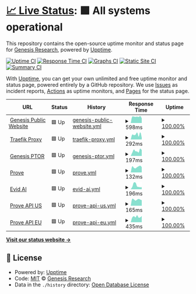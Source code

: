 # [📈 Live Status](https://Genesis-Research.github.io/Genesis-Research/upptime): <!--live status--> **🟩 All systems operational**

This repository contains the open-source uptime monitor and status page for [Genesis Research](https://www.genesisrg.com/), powered by [Upptime](https://github.com/upptime/upptime).

[![Uptime CI](https://github.com/Genesis-Research/Genesis-Research/upptime/workflows/Uptime%20CI/badge.svg)](https://github.com/Genesis-Research/Genesis-Research/upptime/actions?query=workflow%3A%22Uptime+CI%22)
[![Response Time CI](https://github.com/Genesis-Research/Genesis-Research/upptime/workflows/Response%20Time%20CI/badge.svg)](https://github.com/Genesis-Research/Genesis-Research/upptime/actions?query=workflow%3A%22Response+Time+CI%22)
[![Graphs CI](https://github.com/Genesis-Research/Genesis-Research/upptime/workflows/Graphs%20CI/badge.svg)](https://github.com/Genesis-Research/Genesis-Research/upptime/actions?query=workflow%3A%22Graphs+CI%22)
[![Static Site CI](https://github.com/Genesis-Research/Genesis-Research/upptime/workflows/Static%20Site%20CI/badge.svg)](https://github.com/Genesis-Research/Genesis-Research/upptime/actions?query=workflow%3A%22Static+Site+CI%22)
[![Summary CI](https://github.com/Genesis-Research/Genesis-Research/upptime/workflows/Summary%20CI/badge.svg)](https://github.com/Genesis-Research/Genesis-Research/upptime/actions?query=workflow%3A%22Summary+CI%22)

With [Upptime](https://upptime.js.org), you can get your own unlimited and free uptime monitor and status page, powered entirely by a GitHub repository. We use [Issues](https://github.com/Genesis-Research/Genesis-Research/upptime/issues) as incident reports, [Actions](https://github.com/Genesis-Research/Genesis-Research/upptime/actions) as uptime monitors, and [Pages](https://Genesis-Research.github.io/Genesis-Research/upptime) for the status page.

<!--start: status pages-->
<!-- This summary is generated by Upptime (https://github.com/upptime/upptime) -->
<!-- Do not edit this manually, your changes will be overwritten -->
<!-- prettier-ignore -->
| URL | Status | History | Response Time | Uptime |
| --- | ------ | ------- | ------------- | ------ |
| <img alt="" src="https://icons.duckduckgo.com/ip3/www.genesisrg.com.ico" height="13"> [Genesis Public Website](https://www.genesisrg.com/) | 🟩 Up | [genesis-public-website.yml](https://github.com/Genesis-Research/upptime/commits/HEAD/history/genesis-public-website.yml) | <details><summary><img alt="Response time graph" src="./graphs/genesis-public-website/response-time-week.png" height="20"> 598ms</summary><br><a href="https://Genesis-Research.github.io/upptime/history/genesis-public-website"><img alt="Response time 492" src="https://img.shields.io/endpoint?url=https%3A%2F%2Fraw.githubusercontent.com%2FGenesis-Research%2Fupptime%2FHEAD%2Fapi%2Fgenesis-public-website%2Fresponse-time.json"></a><br><a href="https://Genesis-Research.github.io/upptime/history/genesis-public-website"><img alt="24-hour response time 487" src="https://img.shields.io/endpoint?url=https%3A%2F%2Fraw.githubusercontent.com%2FGenesis-Research%2Fupptime%2FHEAD%2Fapi%2Fgenesis-public-website%2Fresponse-time-day.json"></a><br><a href="https://Genesis-Research.github.io/upptime/history/genesis-public-website"><img alt="7-day response time 598" src="https://img.shields.io/endpoint?url=https%3A%2F%2Fraw.githubusercontent.com%2FGenesis-Research%2Fupptime%2FHEAD%2Fapi%2Fgenesis-public-website%2Fresponse-time-week.json"></a><br><a href="https://Genesis-Research.github.io/upptime/history/genesis-public-website"><img alt="30-day response time 707" src="https://img.shields.io/endpoint?url=https%3A%2F%2Fraw.githubusercontent.com%2FGenesis-Research%2Fupptime%2FHEAD%2Fapi%2Fgenesis-public-website%2Fresponse-time-month.json"></a><br><a href="https://Genesis-Research.github.io/upptime/history/genesis-public-website"><img alt="1-year response time 596" src="https://img.shields.io/endpoint?url=https%3A%2F%2Fraw.githubusercontent.com%2FGenesis-Research%2Fupptime%2FHEAD%2Fapi%2Fgenesis-public-website%2Fresponse-time-year.json"></a></details> | <details><summary><a href="https://Genesis-Research.github.io/upptime/history/genesis-public-website">100.00%</a></summary><a href="https://Genesis-Research.github.io/upptime/history/genesis-public-website"><img alt="All-time uptime 100.00%" src="https://img.shields.io/endpoint?url=https%3A%2F%2Fraw.githubusercontent.com%2FGenesis-Research%2Fupptime%2FHEAD%2Fapi%2Fgenesis-public-website%2Fuptime.json"></a><br><a href="https://Genesis-Research.github.io/upptime/history/genesis-public-website"><img alt="24-hour uptime 100.00%" src="https://img.shields.io/endpoint?url=https%3A%2F%2Fraw.githubusercontent.com%2FGenesis-Research%2Fupptime%2FHEAD%2Fapi%2Fgenesis-public-website%2Fuptime-day.json"></a><br><a href="https://Genesis-Research.github.io/upptime/history/genesis-public-website"><img alt="7-day uptime 100.00%" src="https://img.shields.io/endpoint?url=https%3A%2F%2Fraw.githubusercontent.com%2FGenesis-Research%2Fupptime%2FHEAD%2Fapi%2Fgenesis-public-website%2Fuptime-week.json"></a><br><a href="https://Genesis-Research.github.io/upptime/history/genesis-public-website"><img alt="30-day uptime 100.00%" src="https://img.shields.io/endpoint?url=https%3A%2F%2Fraw.githubusercontent.com%2FGenesis-Research%2Fupptime%2FHEAD%2Fapi%2Fgenesis-public-website%2Fuptime-month.json"></a><br><a href="https://Genesis-Research.github.io/upptime/history/genesis-public-website"><img alt="1-year uptime 100.00%" src="https://img.shields.io/endpoint?url=https%3A%2F%2Fraw.githubusercontent.com%2FGenesis-Research%2Fupptime%2FHEAD%2Fapi%2Fgenesis-public-website%2Fuptime-year.json"></a></details>
| <img alt="" src="https://icons.duckduckgo.com/ip3/traefik.genesisresearch.io.ico" height="13"> [Traefik Proxy](https://traefik.genesisresearch.io/) | 🟩 Up | [traefik-proxy.yml](https://github.com/Genesis-Research/upptime/commits/HEAD/history/traefik-proxy.yml) | <details><summary><img alt="Response time graph" src="./graphs/traefik-proxy/response-time-week.png" height="20"> 292ms</summary><br><a href="https://Genesis-Research.github.io/upptime/history/traefik-proxy"><img alt="Response time 286" src="https://img.shields.io/endpoint?url=https%3A%2F%2Fraw.githubusercontent.com%2FGenesis-Research%2Fupptime%2FHEAD%2Fapi%2Ftraefik-proxy%2Fresponse-time.json"></a><br><a href="https://Genesis-Research.github.io/upptime/history/traefik-proxy"><img alt="24-hour response time 182" src="https://img.shields.io/endpoint?url=https%3A%2F%2Fraw.githubusercontent.com%2FGenesis-Research%2Fupptime%2FHEAD%2Fapi%2Ftraefik-proxy%2Fresponse-time-day.json"></a><br><a href="https://Genesis-Research.github.io/upptime/history/traefik-proxy"><img alt="7-day response time 292" src="https://img.shields.io/endpoint?url=https%3A%2F%2Fraw.githubusercontent.com%2FGenesis-Research%2Fupptime%2FHEAD%2Fapi%2Ftraefik-proxy%2Fresponse-time-week.json"></a><br><a href="https://Genesis-Research.github.io/upptime/history/traefik-proxy"><img alt="30-day response time 314" src="https://img.shields.io/endpoint?url=https%3A%2F%2Fraw.githubusercontent.com%2FGenesis-Research%2Fupptime%2FHEAD%2Fapi%2Ftraefik-proxy%2Fresponse-time-month.json"></a><br><a href="https://Genesis-Research.github.io/upptime/history/traefik-proxy"><img alt="1-year response time 291" src="https://img.shields.io/endpoint?url=https%3A%2F%2Fraw.githubusercontent.com%2FGenesis-Research%2Fupptime%2FHEAD%2Fapi%2Ftraefik-proxy%2Fresponse-time-year.json"></a></details> | <details><summary><a href="https://Genesis-Research.github.io/upptime/history/traefik-proxy">100.00%</a></summary><a href="https://Genesis-Research.github.io/upptime/history/traefik-proxy"><img alt="All-time uptime 100.00%" src="https://img.shields.io/endpoint?url=https%3A%2F%2Fraw.githubusercontent.com%2FGenesis-Research%2Fupptime%2FHEAD%2Fapi%2Ftraefik-proxy%2Fuptime.json"></a><br><a href="https://Genesis-Research.github.io/upptime/history/traefik-proxy"><img alt="24-hour uptime 100.00%" src="https://img.shields.io/endpoint?url=https%3A%2F%2Fraw.githubusercontent.com%2FGenesis-Research%2Fupptime%2FHEAD%2Fapi%2Ftraefik-proxy%2Fuptime-day.json"></a><br><a href="https://Genesis-Research.github.io/upptime/history/traefik-proxy"><img alt="7-day uptime 100.00%" src="https://img.shields.io/endpoint?url=https%3A%2F%2Fraw.githubusercontent.com%2FGenesis-Research%2Fupptime%2FHEAD%2Fapi%2Ftraefik-proxy%2Fuptime-week.json"></a><br><a href="https://Genesis-Research.github.io/upptime/history/traefik-proxy"><img alt="30-day uptime 100.00%" src="https://img.shields.io/endpoint?url=https%3A%2F%2Fraw.githubusercontent.com%2FGenesis-Research%2Fupptime%2FHEAD%2Fapi%2Ftraefik-proxy%2Fuptime-month.json"></a><br><a href="https://Genesis-Research.github.io/upptime/history/traefik-proxy"><img alt="1-year uptime 100.00%" src="https://img.shields.io/endpoint?url=https%3A%2F%2Fraw.githubusercontent.com%2FGenesis-Research%2Fupptime%2FHEAD%2Fapi%2Ftraefik-proxy%2Fuptime-year.json"></a></details>
| <img alt="" src="https://icons.duckduckgo.com/ip3/genesis.ptor.io.ico" height="13"> [Genesis PTOR](https://genesis.ptor.io/) | 🟩 Up | [genesis-ptor.yml](https://github.com/Genesis-Research/upptime/commits/HEAD/history/genesis-ptor.yml) | <details><summary><img alt="Response time graph" src="./graphs/genesis-ptor/response-time-week.png" height="20"> 197ms</summary><br><a href="https://Genesis-Research.github.io/upptime/history/genesis-ptor"><img alt="Response time 161" src="https://img.shields.io/endpoint?url=https%3A%2F%2Fraw.githubusercontent.com%2FGenesis-Research%2Fupptime%2FHEAD%2Fapi%2Fgenesis-ptor%2Fresponse-time.json"></a><br><a href="https://Genesis-Research.github.io/upptime/history/genesis-ptor"><img alt="24-hour response time 83" src="https://img.shields.io/endpoint?url=https%3A%2F%2Fraw.githubusercontent.com%2FGenesis-Research%2Fupptime%2FHEAD%2Fapi%2Fgenesis-ptor%2Fresponse-time-day.json"></a><br><a href="https://Genesis-Research.github.io/upptime/history/genesis-ptor"><img alt="7-day response time 197" src="https://img.shields.io/endpoint?url=https%3A%2F%2Fraw.githubusercontent.com%2FGenesis-Research%2Fupptime%2FHEAD%2Fapi%2Fgenesis-ptor%2Fresponse-time-week.json"></a><br><a href="https://Genesis-Research.github.io/upptime/history/genesis-ptor"><img alt="30-day response time 190" src="https://img.shields.io/endpoint?url=https%3A%2F%2Fraw.githubusercontent.com%2FGenesis-Research%2Fupptime%2FHEAD%2Fapi%2Fgenesis-ptor%2Fresponse-time-month.json"></a><br><a href="https://Genesis-Research.github.io/upptime/history/genesis-ptor"><img alt="1-year response time 164" src="https://img.shields.io/endpoint?url=https%3A%2F%2Fraw.githubusercontent.com%2FGenesis-Research%2Fupptime%2FHEAD%2Fapi%2Fgenesis-ptor%2Fresponse-time-year.json"></a></details> | <details><summary><a href="https://Genesis-Research.github.io/upptime/history/genesis-ptor">100.00%</a></summary><a href="https://Genesis-Research.github.io/upptime/history/genesis-ptor"><img alt="All-time uptime 100.00%" src="https://img.shields.io/endpoint?url=https%3A%2F%2Fraw.githubusercontent.com%2FGenesis-Research%2Fupptime%2FHEAD%2Fapi%2Fgenesis-ptor%2Fuptime.json"></a><br><a href="https://Genesis-Research.github.io/upptime/history/genesis-ptor"><img alt="24-hour uptime 100.00%" src="https://img.shields.io/endpoint?url=https%3A%2F%2Fraw.githubusercontent.com%2FGenesis-Research%2Fupptime%2FHEAD%2Fapi%2Fgenesis-ptor%2Fuptime-day.json"></a><br><a href="https://Genesis-Research.github.io/upptime/history/genesis-ptor"><img alt="7-day uptime 100.00%" src="https://img.shields.io/endpoint?url=https%3A%2F%2Fraw.githubusercontent.com%2FGenesis-Research%2Fupptime%2FHEAD%2Fapi%2Fgenesis-ptor%2Fuptime-week.json"></a><br><a href="https://Genesis-Research.github.io/upptime/history/genesis-ptor"><img alt="30-day uptime 100.00%" src="https://img.shields.io/endpoint?url=https%3A%2F%2Fraw.githubusercontent.com%2FGenesis-Research%2Fupptime%2FHEAD%2Fapi%2Fgenesis-ptor%2Fuptime-month.json"></a><br><a href="https://Genesis-Research.github.io/upptime/history/genesis-ptor"><img alt="1-year uptime 100.00%" src="https://img.shields.io/endpoint?url=https%3A%2F%2Fraw.githubusercontent.com%2FGenesis-Research%2Fupptime%2FHEAD%2Fapi%2Fgenesis-ptor%2Fuptime-year.json"></a></details>
| <img alt="" src="https://icons.duckduckgo.com/ip3/prove.gens1.com.ico" height="13"> [Prove](https://prove.gens1.com/#/login) | 🟩 Up | [prove.yml](https://github.com/Genesis-Research/upptime/commits/HEAD/history/prove.yml) | <details><summary><img alt="Response time graph" src="./graphs/prove/response-time-week.png" height="20"> 132ms</summary><br><a href="https://Genesis-Research.github.io/upptime/history/prove"><img alt="Response time 139" src="https://img.shields.io/endpoint?url=https%3A%2F%2Fraw.githubusercontent.com%2FGenesis-Research%2Fupptime%2FHEAD%2Fapi%2Fprove%2Fresponse-time.json"></a><br><a href="https://Genesis-Research.github.io/upptime/history/prove"><img alt="24-hour response time 152" src="https://img.shields.io/endpoint?url=https%3A%2F%2Fraw.githubusercontent.com%2FGenesis-Research%2Fupptime%2FHEAD%2Fapi%2Fprove%2Fresponse-time-day.json"></a><br><a href="https://Genesis-Research.github.io/upptime/history/prove"><img alt="7-day response time 132" src="https://img.shields.io/endpoint?url=https%3A%2F%2Fraw.githubusercontent.com%2FGenesis-Research%2Fupptime%2FHEAD%2Fapi%2Fprove%2Fresponse-time-week.json"></a><br><a href="https://Genesis-Research.github.io/upptime/history/prove"><img alt="30-day response time 131" src="https://img.shields.io/endpoint?url=https%3A%2F%2Fraw.githubusercontent.com%2FGenesis-Research%2Fupptime%2FHEAD%2Fapi%2Fprove%2Fresponse-time-month.json"></a><br><a href="https://Genesis-Research.github.io/upptime/history/prove"><img alt="1-year response time 145" src="https://img.shields.io/endpoint?url=https%3A%2F%2Fraw.githubusercontent.com%2FGenesis-Research%2Fupptime%2FHEAD%2Fapi%2Fprove%2Fresponse-time-year.json"></a></details> | <details><summary><a href="https://Genesis-Research.github.io/upptime/history/prove">100.00%</a></summary><a href="https://Genesis-Research.github.io/upptime/history/prove"><img alt="All-time uptime 100.00%" src="https://img.shields.io/endpoint?url=https%3A%2F%2Fraw.githubusercontent.com%2FGenesis-Research%2Fupptime%2FHEAD%2Fapi%2Fprove%2Fuptime.json"></a><br><a href="https://Genesis-Research.github.io/upptime/history/prove"><img alt="24-hour uptime 100.00%" src="https://img.shields.io/endpoint?url=https%3A%2F%2Fraw.githubusercontent.com%2FGenesis-Research%2Fupptime%2FHEAD%2Fapi%2Fprove%2Fuptime-day.json"></a><br><a href="https://Genesis-Research.github.io/upptime/history/prove"><img alt="7-day uptime 100.00%" src="https://img.shields.io/endpoint?url=https%3A%2F%2Fraw.githubusercontent.com%2FGenesis-Research%2Fupptime%2FHEAD%2Fapi%2Fprove%2Fuptime-week.json"></a><br><a href="https://Genesis-Research.github.io/upptime/history/prove"><img alt="30-day uptime 100.00%" src="https://img.shields.io/endpoint?url=https%3A%2F%2Fraw.githubusercontent.com%2FGenesis-Research%2Fupptime%2FHEAD%2Fapi%2Fprove%2Fuptime-month.json"></a><br><a href="https://Genesis-Research.github.io/upptime/history/prove"><img alt="1-year uptime 100.00%" src="https://img.shields.io/endpoint?url=https%3A%2F%2Fraw.githubusercontent.com%2FGenesis-Research%2Fupptime%2FHEAD%2Fapi%2Fprove%2Fuptime-year.json"></a></details>
| <img alt="" src="https://icons.duckduckgo.com/ip3/app.evidscience.com.ico" height="13"> [Evid AI](https://app.evidscience.com/) | 🟩 Up | [evid-ai.yml](https://github.com/Genesis-Research/upptime/commits/HEAD/history/evid-ai.yml) | <details><summary><img alt="Response time graph" src="./graphs/evid-ai/response-time-week.png" height="20"> 196ms</summary><br><a href="https://Genesis-Research.github.io/upptime/history/evid-ai"><img alt="Response time 144" src="https://img.shields.io/endpoint?url=https%3A%2F%2Fraw.githubusercontent.com%2FGenesis-Research%2Fupptime%2FHEAD%2Fapi%2Fevid-ai%2Fresponse-time.json"></a><br><a href="https://Genesis-Research.github.io/upptime/history/evid-ai"><img alt="24-hour response time 169" src="https://img.shields.io/endpoint?url=https%3A%2F%2Fraw.githubusercontent.com%2FGenesis-Research%2Fupptime%2FHEAD%2Fapi%2Fevid-ai%2Fresponse-time-day.json"></a><br><a href="https://Genesis-Research.github.io/upptime/history/evid-ai"><img alt="7-day response time 196" src="https://img.shields.io/endpoint?url=https%3A%2F%2Fraw.githubusercontent.com%2FGenesis-Research%2Fupptime%2FHEAD%2Fapi%2Fevid-ai%2Fresponse-time-week.json"></a><br><a href="https://Genesis-Research.github.io/upptime/history/evid-ai"><img alt="30-day response time 153" src="https://img.shields.io/endpoint?url=https%3A%2F%2Fraw.githubusercontent.com%2FGenesis-Research%2Fupptime%2FHEAD%2Fapi%2Fevid-ai%2Fresponse-time-month.json"></a><br><a href="https://Genesis-Research.github.io/upptime/history/evid-ai"><img alt="1-year response time 137" src="https://img.shields.io/endpoint?url=https%3A%2F%2Fraw.githubusercontent.com%2FGenesis-Research%2Fupptime%2FHEAD%2Fapi%2Fevid-ai%2Fresponse-time-year.json"></a></details> | <details><summary><a href="https://Genesis-Research.github.io/upptime/history/evid-ai">100.00%</a></summary><a href="https://Genesis-Research.github.io/upptime/history/evid-ai"><img alt="All-time uptime 100.00%" src="https://img.shields.io/endpoint?url=https%3A%2F%2Fraw.githubusercontent.com%2FGenesis-Research%2Fupptime%2FHEAD%2Fapi%2Fevid-ai%2Fuptime.json"></a><br><a href="https://Genesis-Research.github.io/upptime/history/evid-ai"><img alt="24-hour uptime 100.00%" src="https://img.shields.io/endpoint?url=https%3A%2F%2Fraw.githubusercontent.com%2FGenesis-Research%2Fupptime%2FHEAD%2Fapi%2Fevid-ai%2Fuptime-day.json"></a><br><a href="https://Genesis-Research.github.io/upptime/history/evid-ai"><img alt="7-day uptime 100.00%" src="https://img.shields.io/endpoint?url=https%3A%2F%2Fraw.githubusercontent.com%2FGenesis-Research%2Fupptime%2FHEAD%2Fapi%2Fevid-ai%2Fuptime-week.json"></a><br><a href="https://Genesis-Research.github.io/upptime/history/evid-ai"><img alt="30-day uptime 100.00%" src="https://img.shields.io/endpoint?url=https%3A%2F%2Fraw.githubusercontent.com%2FGenesis-Research%2Fupptime%2FHEAD%2Fapi%2Fevid-ai%2Fuptime-month.json"></a><br><a href="https://Genesis-Research.github.io/upptime/history/evid-ai"><img alt="1-year uptime 100.00%" src="https://img.shields.io/endpoint?url=https%3A%2F%2Fraw.githubusercontent.com%2FGenesis-Research%2Fupptime%2FHEAD%2Fapi%2Fevid-ai%2Fuptime-year.json"></a></details>
| <img alt="" src="https://icons.duckduckgo.com/ip3/shionogi-chart-review-demo-backend.gens1.com.ico" height="13"> [Prove API US](https://shionogi-chart-review-demo-backend.gens1.com/) | 🟩 Up | [prove-api-us.yml](https://github.com/Genesis-Research/upptime/commits/HEAD/history/prove-api-us.yml) | <details><summary><img alt="Response time graph" src="./graphs/prove-api-us/response-time-week.png" height="20"> 165ms</summary><br><a href="https://Genesis-Research.github.io/upptime/history/prove-api-us"><img alt="Response time 233" src="https://img.shields.io/endpoint?url=https%3A%2F%2Fraw.githubusercontent.com%2FGenesis-Research%2Fupptime%2FHEAD%2Fapi%2Fprove-api-us%2Fresponse-time.json"></a><br><a href="https://Genesis-Research.github.io/upptime/history/prove-api-us"><img alt="24-hour response time 193" src="https://img.shields.io/endpoint?url=https%3A%2F%2Fraw.githubusercontent.com%2FGenesis-Research%2Fupptime%2FHEAD%2Fapi%2Fprove-api-us%2Fresponse-time-day.json"></a><br><a href="https://Genesis-Research.github.io/upptime/history/prove-api-us"><img alt="7-day response time 165" src="https://img.shields.io/endpoint?url=https%3A%2F%2Fraw.githubusercontent.com%2FGenesis-Research%2Fupptime%2FHEAD%2Fapi%2Fprove-api-us%2Fresponse-time-week.json"></a><br><a href="https://Genesis-Research.github.io/upptime/history/prove-api-us"><img alt="30-day response time 208" src="https://img.shields.io/endpoint?url=https%3A%2F%2Fraw.githubusercontent.com%2FGenesis-Research%2Fupptime%2FHEAD%2Fapi%2Fprove-api-us%2Fresponse-time-month.json"></a><br><a href="https://Genesis-Research.github.io/upptime/history/prove-api-us"><img alt="1-year response time 218" src="https://img.shields.io/endpoint?url=https%3A%2F%2Fraw.githubusercontent.com%2FGenesis-Research%2Fupptime%2FHEAD%2Fapi%2Fprove-api-us%2Fresponse-time-year.json"></a></details> | <details><summary><a href="https://Genesis-Research.github.io/upptime/history/prove-api-us">100.00%</a></summary><a href="https://Genesis-Research.github.io/upptime/history/prove-api-us"><img alt="All-time uptime 100.00%" src="https://img.shields.io/endpoint?url=https%3A%2F%2Fraw.githubusercontent.com%2FGenesis-Research%2Fupptime%2FHEAD%2Fapi%2Fprove-api-us%2Fuptime.json"></a><br><a href="https://Genesis-Research.github.io/upptime/history/prove-api-us"><img alt="24-hour uptime 100.00%" src="https://img.shields.io/endpoint?url=https%3A%2F%2Fraw.githubusercontent.com%2FGenesis-Research%2Fupptime%2FHEAD%2Fapi%2Fprove-api-us%2Fuptime-day.json"></a><br><a href="https://Genesis-Research.github.io/upptime/history/prove-api-us"><img alt="7-day uptime 100.00%" src="https://img.shields.io/endpoint?url=https%3A%2F%2Fraw.githubusercontent.com%2FGenesis-Research%2Fupptime%2FHEAD%2Fapi%2Fprove-api-us%2Fuptime-week.json"></a><br><a href="https://Genesis-Research.github.io/upptime/history/prove-api-us"><img alt="30-day uptime 100.00%" src="https://img.shields.io/endpoint?url=https%3A%2F%2Fraw.githubusercontent.com%2FGenesis-Research%2Fupptime%2FHEAD%2Fapi%2Fprove-api-us%2Fuptime-month.json"></a><br><a href="https://Genesis-Research.github.io/upptime/history/prove-api-us"><img alt="1-year uptime 100.00%" src="https://img.shields.io/endpoint?url=https%3A%2F%2Fraw.githubusercontent.com%2FGenesis-Research%2Fupptime%2FHEAD%2Fapi%2Fprove-api-us%2Fuptime-year.json"></a></details>
| <img alt="" src="https://icons.duckduckgo.com/ip3/prove-api-eu.genesisresearch.io.ico" height="13"> [Prove API EU](https://prove-api-eu.genesisresearch.io/) | 🟩 Up | [prove-api-eu.yml](https://github.com/Genesis-Research/upptime/commits/HEAD/history/prove-api-eu.yml) | <details><summary><img alt="Response time graph" src="./graphs/prove-api-eu/response-time-week.png" height="20"> 435ms</summary><br><a href="https://Genesis-Research.github.io/upptime/history/prove-api-eu"><img alt="Response time 554" src="https://img.shields.io/endpoint?url=https%3A%2F%2Fraw.githubusercontent.com%2FGenesis-Research%2Fupptime%2FHEAD%2Fapi%2Fprove-api-eu%2Fresponse-time.json"></a><br><a href="https://Genesis-Research.github.io/upptime/history/prove-api-eu"><img alt="24-hour response time 370" src="https://img.shields.io/endpoint?url=https%3A%2F%2Fraw.githubusercontent.com%2FGenesis-Research%2Fupptime%2FHEAD%2Fapi%2Fprove-api-eu%2Fresponse-time-day.json"></a><br><a href="https://Genesis-Research.github.io/upptime/history/prove-api-eu"><img alt="7-day response time 435" src="https://img.shields.io/endpoint?url=https%3A%2F%2Fraw.githubusercontent.com%2FGenesis-Research%2Fupptime%2FHEAD%2Fapi%2Fprove-api-eu%2Fresponse-time-week.json"></a><br><a href="https://Genesis-Research.github.io/upptime/history/prove-api-eu"><img alt="30-day response time 485" src="https://img.shields.io/endpoint?url=https%3A%2F%2Fraw.githubusercontent.com%2FGenesis-Research%2Fupptime%2FHEAD%2Fapi%2Fprove-api-eu%2Fresponse-time-month.json"></a><br><a href="https://Genesis-Research.github.io/upptime/history/prove-api-eu"><img alt="1-year response time 485" src="https://img.shields.io/endpoint?url=https%3A%2F%2Fraw.githubusercontent.com%2FGenesis-Research%2Fupptime%2FHEAD%2Fapi%2Fprove-api-eu%2Fresponse-time-year.json"></a></details> | <details><summary><a href="https://Genesis-Research.github.io/upptime/history/prove-api-eu">100.00%</a></summary><a href="https://Genesis-Research.github.io/upptime/history/prove-api-eu"><img alt="All-time uptime 100.00%" src="https://img.shields.io/endpoint?url=https%3A%2F%2Fraw.githubusercontent.com%2FGenesis-Research%2Fupptime%2FHEAD%2Fapi%2Fprove-api-eu%2Fuptime.json"></a><br><a href="https://Genesis-Research.github.io/upptime/history/prove-api-eu"><img alt="24-hour uptime 100.00%" src="https://img.shields.io/endpoint?url=https%3A%2F%2Fraw.githubusercontent.com%2FGenesis-Research%2Fupptime%2FHEAD%2Fapi%2Fprove-api-eu%2Fuptime-day.json"></a><br><a href="https://Genesis-Research.github.io/upptime/history/prove-api-eu"><img alt="7-day uptime 100.00%" src="https://img.shields.io/endpoint?url=https%3A%2F%2Fraw.githubusercontent.com%2FGenesis-Research%2Fupptime%2FHEAD%2Fapi%2Fprove-api-eu%2Fuptime-week.json"></a><br><a href="https://Genesis-Research.github.io/upptime/history/prove-api-eu"><img alt="30-day uptime 100.00%" src="https://img.shields.io/endpoint?url=https%3A%2F%2Fraw.githubusercontent.com%2FGenesis-Research%2Fupptime%2FHEAD%2Fapi%2Fprove-api-eu%2Fuptime-month.json"></a><br><a href="https://Genesis-Research.github.io/upptime/history/prove-api-eu"><img alt="1-year uptime 100.00%" src="https://img.shields.io/endpoint?url=https%3A%2F%2Fraw.githubusercontent.com%2FGenesis-Research%2Fupptime%2FHEAD%2Fapi%2Fprove-api-eu%2Fuptime-year.json"></a></details>

<!--end: status pages-->

[**Visit our status website →**](https://Genesis-Research.github.io/Genesis-Research/upptime)

## 📄 License

- Powered by: [Upptime](https://github.com/upptime/upptime)
- Code: [MIT](./LICENSE) © [Genesis Research](https://www.genesisrg.com/)
- Data in the `./history` directory: [Open Database License](https://opendatacommons.org/licenses/odbl/1-0/)
